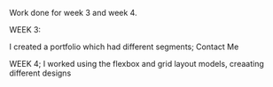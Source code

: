 Work done for week 3 and week 4.

WEEK 3:

I created a portfolio which had different segments;
Contact Me 


WEEK 4;
I worked using the flexbox and grid layout models, creaating different designs